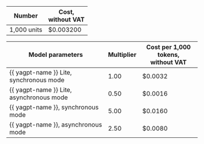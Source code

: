 | Number | Cost, <br>without VAT |
| ----- | ----- |
| 1,000 units | $0.003200 |

| Model parameters | Multiplier | Cost per 1,000 tokens, </br> without VAT |
|---------------------------------------------------------|-------|----------------------------------------|
| {{ yagpt-name }} Lite, synchronous mode | 1.00 | $0.0032 |
| {{ yagpt-name }} Lite, asynchronous mode | 0.50 | $0.0016 |
| {{ yagpt-name }}, synchronous mode | 5.00 | $0.0160 |
| {{ yagpt-name }}, asynchronous mode | 2.50 | $0.0080 |
